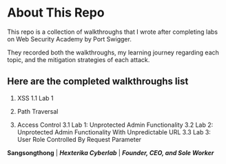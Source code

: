 # About This Repo

This repo is a collection of walkthroughs that I wrote after completing labs on Web Security Academy by Port Swigger.

They recorded both the walkthroughs, my learning journey regarding each topic, and the mitigation strategies of each attack.

## Here are the completed walkthroughs list

1. XSS
  1.1 Lab 1

2. Path Traversal

3. Access Control
  3.1 Lab 1: Unprotected Admin Functionality
  3.2 Lab 2: Unprotected Admin Functionality With Unpredictable URL
  3.3 Lab 3: User Role Controlled By Request Parameter

**Sangsongthong**
| ***Hexterika Cyberlab***
| ***Founder, CEO, and Sole Worker***
